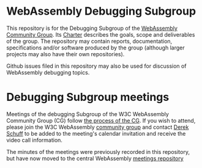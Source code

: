 # WebAssembly Debugging Subgroup

This repository is for the Debugging Subgroup of the 
[WebAssembly Community Group](https://www.w3.org/community/webassembly/). Its
[Charter](Charter.md) describes the goals, scope and deliverables of the group.
The repository may contain reports, documentation, specifications and/or software
produced by the group (although larger projects may also have their own repositories).

Github issues filed in this repository may also be used for discussion of WebAssembly
debugging topics.


# Debugging Subgroup meetings

Meetings of the debugging Subgroup of the W3C WebAssembly Community Group (CG) follow
[the process of the CG](https://github.com/WebAssembly/meetings). If you wish to
attend, please join the W3C WebAssembly
[community group](https://www.w3.org/community/webassembly/) and contact
[Derek Schuff](dschuff@google.com) to be added to the meeting's calendar
invitation and receive the video call information.

The minutes of the meetings were previously recorded in this repository, but
have now moved to the central WebAssembly
[meetings repository](https://github.com/WebAssembly/meetings/tree/master/debugging)
